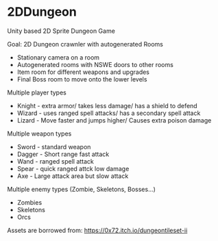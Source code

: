 # 2DDungeon
Unity based 2D Sprite Dungeon Game

Goal:
2D Dungeon crawnler with autogenerated Rooms
* Stationary camera on a room
* Autogenerated rooms with NSWE doors to other rooms
* Item room for different weapons and upgrades
* Final Boss room to move onto the lower levels

Multiple player types
* Knight - extra armor/ takes less damage/ has a shield to defend
* Wizard - uses ranged spell attacks/ has a secondary spell attack
* Lizard - Move faster and jumps higher/ Causes extra poison damage

Multiple weapon types 
* Sword - standard weapon
* Dagger - Short range fast attack
* Wand - ranged spell attack
* Spear - quick ranged attck low damage
* Axe - Large attack area but slow attack

Multiple enemy types (Zombie, Skeletons, Bosses...)
* Zombies
* Skeletons
* Orcs

Assets are borrowed from: https://0x72.itch.io/dungeontileset-ii